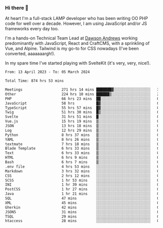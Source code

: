 ### Hi there 👋

<!--
**JamesNock/JamesNock** is a ✨ _special_ ✨ repository because its `README.md` (this file) appears on your GitHub profile.

Here are some ideas to get you started:

- 🔭 I’m currently working on ...
- 🌱 I’m currently learning ...
- 👯 I’m looking to collaborate on ...
- 🤔 I’m looking for help with ...
- 💬 Ask me about ...
- 📫 How to reach me: ...
- 😄 Pronouns: ...
- ⚡ Fun fact: ...
-->
At heart I'm a full-stack LAMP developer who has been writing OO PHP code for well over a decade. However, I am using JavaScript and/or JS frameworks every day too.

I'm a hands-on Technical Team Lead at [Dawson Andrews](https://www.dawsonandrews.com/) working predominantly with JavaScript, React and CraftCMS, with a sprinkling of Vue, and Alpine. Tailwind is my go-to for CSS nowadays (I've been converted, aaaaaaargh!).

In my spare time I've started playing with SvelteKit (it's very, very, nice!).

<!--START_SECTION:waka-->

```txt
From: 13 April 2023 - To: 05 March 2024

Total Time: 874 hrs 53 mins

Meetings                  271 hrs 14 mins ███████▓░░░░░░░░░░░░░░░░░   31.01 %
Other                     224 hrs 10 mins ██████▒░░░░░░░░░░░░░░░░░░   25.63 %
PHP                       66 hrs 23 mins  ██░░░░░░░░░░░░░░░░░░░░░░░   07.59 %
JavaScript                58 hrs          █▓░░░░░░░░░░░░░░░░░░░░░░░   06.63 %
TypeScript                55 hrs 57 mins  █▓░░░░░░░░░░░░░░░░░░░░░░░   06.40 %
Twig                      51 hrs 30 mins  █▒░░░░░░░░░░░░░░░░░░░░░░░   05.89 %
Svelte                    31 hrs 51 mins  █░░░░░░░░░░░░░░░░░░░░░░░░   03.64 %
Vue.js                    15 hrs 19 mins  ▒░░░░░░░░░░░░░░░░░░░░░░░░   01.75 %
JSON                      13 hrs 18 mins  ▒░░░░░░░░░░░░░░░░░░░░░░░░   01.52 %
Log                       12 hrs 29 mins  ▒░░░░░░░░░░░░░░░░░░░░░░░░   01.43 %
Python                    8 hrs 37 mins   ▒░░░░░░░░░░░░░░░░░░░░░░░░   00.99 %
YAML                      8 hrs 26 mins   ▒░░░░░░░░░░░░░░░░░░░░░░░░   00.97 %
textmate                  7 hrs 18 mins   ▒░░░░░░░░░░░░░░░░░░░░░░░░   00.84 %
Blade Template            6 hrs 33 mins   ▒░░░░░░░░░░░░░░░░░░░░░░░░   00.75 %
Text                      6 hrs 33 mins   ▒░░░░░░░░░░░░░░░░░░░░░░░░   00.75 %
HTML                      6 hrs 9 mins    ▒░░░░░░░░░░░░░░░░░░░░░░░░   00.70 %
Bash                      6 hrs 7 mins    ▒░░░░░░░░░░░░░░░░░░░░░░░░   00.70 %
.env file                 4 hrs 53 mins   ░░░░░░░░░░░░░░░░░░░░░░░░░   00.56 %
Markdown                  3 hrs 32 mins   ░░░░░░░░░░░░░░░░░░░░░░░░░   00.40 %
CSS                       2 hrs 12 mins   ░░░░░░░░░░░░░░░░░░░░░░░░░   00.25 %
SCSS                      1 hr 53 mins    ░░░░░░░░░░░░░░░░░░░░░░░░░   00.22 %
INI                       1 hr 39 mins    ░░░░░░░░░░░░░░░░░░░░░░░░░   00.19 %
PostCSS                   1 hr 27 mins    ░░░░░░░░░░░░░░░░░░░░░░░░░   00.17 %
Java                      1 hr 21 mins    ░░░░░░░░░░░░░░░░░░░░░░░░░   00.16 %
SQL                       47 mins         ░░░░░░░░░░░░░░░░░░░░░░░░░   00.09 %
XML                       45 mins         ░░░░░░░░░░░░░░░░░░░░░░░░░   00.09 %
Gherkin                   42 mins         ░░░░░░░░░░░░░░░░░░░░░░░░░   00.08 %
JSON5                     31 mins         ░░░░░░░░░░░░░░░░░░░░░░░░░   00.06 %
TSQL                      29 mins         ░░░░░░░░░░░░░░░░░░░░░░░░░   00.06 %
htaccess                  28 mins         ░░░░░░░░░░░░░░░░░░░░░░░░░   00.05 %
```

<!--END_SECTION:waka-->
